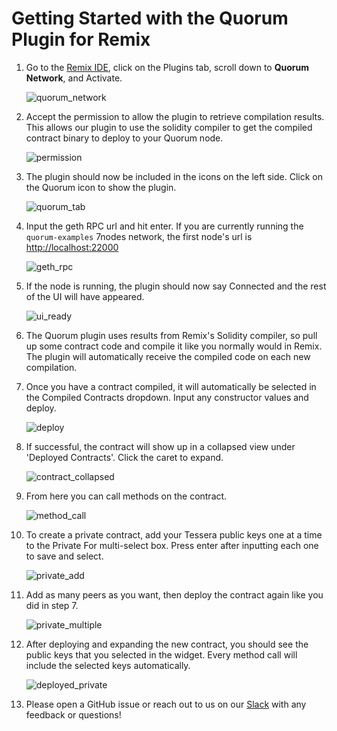 # Getting Started with the Quorum Plugin for Remix

1. Go to the [Remix IDE](https://remix.ethereum.org), click on the Plugins tab, scroll down to **Quorum Network**, and Activate.

    ![quorum_network](images/quorum_network.png)

1. Accept the permission to allow the plugin to retrieve compilation results. This allows our plugin to use the solidity compiler to get the compiled contract binary to deploy to your Quorum node.

    ![permission](images/permission.png)

1. The plugin should now be included in the icons on the left side. Click on the Quorum icon to show the plugin.

    ![quorum_tab](images/tab_icon.png)

1. Input the geth RPC url and hit enter. If you are currently running the `quorum-examples` 7nodes network, the first node's url is <http://localhost:22000>

    ![geth_rpc](images/geth_rpc.png)

1. If the node is running, the plugin should now say Connected and the rest of the UI will have appeared.

    ![ui_ready](images/ui_ready.png)

1. The Quorum plugin uses results from Remix's Solidity compiler, so pull up some contract code and compile it like you normally would in Remix. The plugin will automatically receive the compiled code on each new compilation.

1. Once you have a contract compiled, it will automatically be selected in the Compiled Contracts dropdown. Input any constructor values and deploy.

    ![deploy](images/deploy.png)

1. If successful, the contract will show up in a collapsed view under 'Deployed Contracts'. Click the caret to expand.

    ![contract_collapsed](images/contract_collapsed.png)

1. From here you can call methods on the contract.

    ![method_call](images/method_call.png)

1. To create a private contract, add your Tessera public keys one at a time to the Private For multi-select box. Press enter after inputting each one to save and select.

    ![private_add](images/private_add.png)

1. Add as many peers as you want, then deploy the contract again like you did in step 7.

    ![private_multiple](images/private_multiple.png)

1. After deploying and expanding the new contract, you should see the public keys that you selected in the widget. Every method call will include the selected keys automatically.

    ![deployed_private](images/deployed_private.png)

1. Please open a GitHub issue or reach out to us on our [Slack](https://inviter.quorum.consensys.net/) with any feedback or questions!
